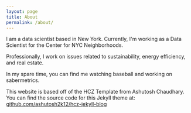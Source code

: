 ```yaml
---
layout: page
title: About
permalink: /about/
---
```


I am a data scientist based in New York. Currently, I'm working as a Data Scientist for the Center for NYC Neighborhoods.

Professionally, I work on issues related to sustainability, energy efficiency, and real estate.

In my spare time, you can find me watching baseball and working on sabermetrics.











This website is based off of the HCZ Template from Ashutosh Chaudhary.
You can find the source code for this Jekyll theme at: [github.com/ashutosh2k12/hcz-jekyll-blog](https://github.com/ashutosh2k12/hcz-jekyll-blog)